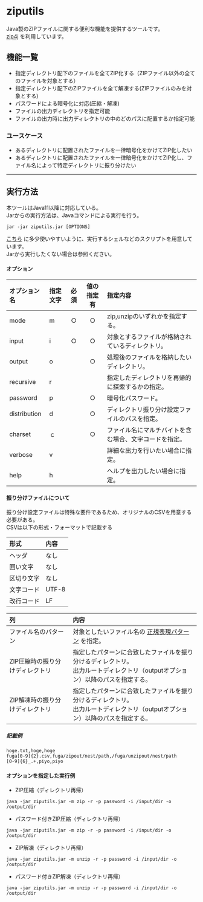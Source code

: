 # ziputils

Java製のZIPファイルに関する便利な機能を提供するツールです。  
[zip4j](https://github.com/srikanth-lingala/zip4j) を利用しています。

## 機能一覧

- 指定ディレクトリ配下のファイルを全てZIP化する（ZIPファイル以外の全てのファイルを対象とする）
- 指定ディレクトリ配下のZIPファイルを全て解凍する(ZIPファイルのみを対象とする)
- パスワードによる暗号化に対応(圧縮・解凍)
- ファイルの出力ディレクトリを指定可能
- ファイルの出力時に出力ディレクトリの中のどのパスに配置するか指定可能

### ユースケース

- あるディレクトリに配置されたファイルを一律暗号化をかけてZIP化したい
- あるディレクトリに配置されたファイルを一律暗号化をかけてZIP化し、ファイル名によって特定ディレクトリに振り分けたい

----

## 実行方法

本ツールはJava11以降に対応している。  
Jarからの実行方法は、Javaコマンドによる実行を行う。

```
jar -jar ziputils.jar [OPTIONS]
```

[こちら](https://github.com/takashno/ziputils/releases) に多少使いやすいように、実行するシェルなどのスクリプトを用意しています。  
Jarから実行したくない場合は参照ください。

#### オプション

|オプション名|指定文字|必須|値の指定有|指定内容|
|:---|:---|:---:|:---:|:---|
|mode|m|○|○|zip,unzipのいずれかを指定する。
|input|i|○|○|対象とするファイルが格納されているディレクトリ。
|output|o| |○|処理後のファイルを格納したいディレクトリ。
|recursive|r| | |指定したディレクトリを再帰的に探索するかの指定。
|password|p| |○|暗号化パスワード。
|distribution|d| |○|ディレクトリ振り分け設定ファイルのパスを指定。
|charset|ｃ| |○|ファイル名にマルチバイトを含む場合、文字コードを指定。
|verbose|v| | |詳細な出力を行いたい場合に指定。
|help|h| | |ヘルプを出力したい場合に指定。

#### 振り分けファイルについて

振り分け設定ファイルは特殊な要件であるため、オリジナルのCSVを用意する必要がある。  
CSVは以下の形式・フォーマットで記載する

|形式|内容|
|:---|:---|
|ヘッダ|なし
|囲い文字|なし
|区切り文字|なし
|文字コード|UTF-8
|改行コード|LF

|列|内容|
|:---|:---|
|ファイル名のパターン|対象としたいファイル名の [正規表現パターン](https://docs.oracle.com/javase/jp/11/docs/api/java.base/java/util/regex/Pattern.html) を指定。
|ZIP圧縮時の振り分けディレクトリ|指定したパターンに合致したファイルを振り分けるディレクトリ。<br>出力ルートディレクトリ（outputオプション）以降のパスを指定する。
|ZIP解凍時の振り分けディレクトリ|指定したパターンに合致したファイルを振り分けるディレクトリ。<br>出力ルートディレクトリ（outputオプション）以降のパスを指定する。


##### 記載例

```csv
hoge.txt,hoge,hoge
fuga[0-9]{2}.csv,fuga/zipout/nest/path,/fuga/unzipout/nest/path
[0-9]{6}_.+,piyo,piyo
```

#### オプションを指定した実行例

- ZIP圧縮（ディレクトリ再帰）
```
java -jar ziputils.jar -m zip -r -p password -i /input/dir -o /output/dir
```

- パスワード付きZIP圧縮（ディレクトリ再帰）
```
java -jar ziputils.jar -m zip -r -p password -i /input/dir -o /output/dir
```

- ZIP解凍（ディレクトリ再帰）
```
java -jar ziputils.jar -m unzip -r -p password -i /input/dir -o /output/dir
```

- パスワード付きZIP解凍（ディレクトリ再帰）
```
java -jar ziputils.jar -m unzip -r -p password -i /input/dir -o /output/dir
```